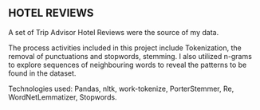 ## HOTEL REVIEWS

A set of Trip Advisor Hotel Reviews were the source of my data.

The process activities included in this project include Tokenization, the removal of punctuations and stopwords, stemming.
I also utilized n-grams to explore sequences of neighbouring words to reveal the patterns to be found in the dataset.

Technologies used: Pandas, nltk, work-tokenize, PorterStemmer, Re, WordNetLemmatizer, Stopwords.

